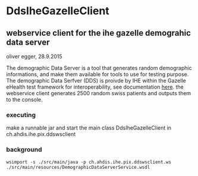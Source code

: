 # DdsIheGazelleClient
## webservice client for the ihe gazelle demograhic data server

oliver egger, 28.9.2015

The demographic Data Server is a tool that generates random demographic informations, and make them available for tools to use for testing purpose. The demographic Data Serfver (DDS) is proivde by IHE within the Gazelle eHealth test framework for interoperability, see documentation [here](http://gazelle.ihe.net/content/dds-demographic-data-server). the webservice client generates 2500 random swiss patients and outputs them to the console.

### executing

make a runnable jar and start the main class DdsIheGazelleClient in ch.ahdis.ihe.pix.ddswsclient

### background

```
wsimport -s ./src/main/java -p ch.ahdis.ihe.pix.ddswsclient.ws  ./src/main/resources/DemographicDataServerService.wsdl
```

